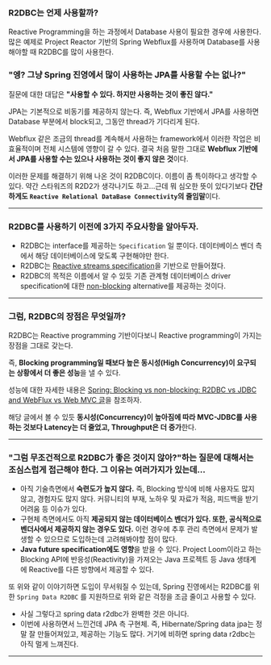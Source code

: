 ### **R2DBC는 언제 사용할까?**

Reactive Programming을 하는 과정에서 Database 사용이 필요한 경우에 사용한다. 많은 예제로 Project Reactor 기반의 Spring Webflux를 사용하며 Database를 사용해야할 때 R2DBC를 많이 사용한다.

### **"엥? 그냥 Spring 진영에서 많이 사용하는 JPA를 사용할 수는 없나?"**

질문에 대한 대답은 **"사용할 수 있다. 하지만 사용하는 것이 좋진 않다."**

JPA는 기본적으로 비동기를 제공하지 않는다. 즉, Webflux 기반에서 JPA를 사용하면 Database 부분에서 block되고, 그동안 thread가 기다리게 된다.

Webflux 같은 조금의 thread를 계속해서 사용하는 framework에서 이러한 작업은 비효율적이며 전체 시스템에 영향이 갈 수 있다. 결국 처음 말한 그대로 **Webflux 기반에서 JPA를 사용할 수는 있으나 사용하는 것이 좋지 않은 것**이다.

이러한 문제를 해결하기 위해 나온 것이 R2DBC이다. 이름이 좀 특이하다고 생각할 수 있다. 약간 스타워즈의 R2D2가 생각나기도 하고...근데 뭐 심오한 뜻이 있다기보다 **간단하게도 `Reactive Relational DataBase Connectivity`의 줄임말**이다.

- - -
### R2DBC를 사용하기 이전에 **3가지 주요사항**을 알아두자.

- R2DBC는 interface를 제공하는 `Specification` 일 뿐이다. 데이터베이스 벤더 측에서 해당 데이터베이스에 맞도록 구현해야만 한다.
- R2DBC는 [Reactive streams specification](https://github.com/reactive-streams/reactive-streams-jvm/blob/v1.0.0/README.md#specification)을 기반으로 만들어졌다.
- R2DBC의 목적은 이름에서 알 수 있듯 기존 관계형 데이터베이스 driver specification에 대한 [non-blocking]() alternative를 제공하는 것이다.

- - -
### 그럼, **R2DBC의 장점**은 무엇일까?

R2DBC는 Reactive programming 기반이다보니 Reactive programming이 가지는 장점을 그대로 갖는다.

즉, **Blocking programming일 때보다 높은 동시성(High Concurrency)이 요구되는 상황에서 더 좋은 성능**을 낼 수 있다.

성능에 대한 자세한 내용은 [Spring: Blocking vs non-blocking: R2DBC vs JDBC and WebFlux vs Web MVC 글](https://medium.com/oracledevs/spring-blocking-vs-non-blocking-r2dbc-vs-jdbc-and-webflux-vs-web-mvc-900d72ee19c1)을 참조하자.

해당 글에서 볼 수 있듯 **동시성(Concurrency)이 높아짐에 따라 MVC-JDBC를 사용하는 것보다 Latency는 더 줄었고, Throughput은 더 증가**한다.

- - -

### **"그럼 무조건적으로 R2DBC가 좋은 것이지 않아?"하는 질문에 대해서는 조심스럽게 접근**해야 한다. 그 이유는 여러가지가 있는데...

- 아직 기술측면에서 **숙련도가 높지 않다.** 즉, Blocking 방식에 비해 사용자도 많지 않고, 경험자도 많지 않다. 커뮤니티의 부재, 노하우 및 자료가 적음, 피드백을 받기 어려움 등 이슈가 있다.
- 구현체 측면에서도 아직 **제공되지 않는 데이터베이스 벤더가 있다. 또한, 공식적으로 벤더사에서 제공하지 않는 경우도 있다.** 이런 경우에 추후 관리 측면에서 문제가 발생할 수 있으므로 도입하는데 고려해봐야할 점이 많다.
- **Java future specification에도 영향**을 받을 수 있다. Project Loom이라고 하는 Blocking API에 반응성(Reactivity)을 가져오는 Java 프로젝트 등 Java 생태계에 Reactive를 다른 방향에서 제공할 수 있다.

또 위와 같이 이야기하면 도입이 무서워질 수 있는데, Spring 진영에서는 R2DBC를 위한 `Spring Data R2DBC` 를 지원하므로 위와 같은 걱정을 조금 줄이고 사용할 수 있다.

- 사실 그렇다고 spring data r2dbc가 완벽한 것은 아니다.
- 이번에 사용하면서 느낀건데 JPA 측 구현체. 즉, Hibernate/Spring data jpa는 정말 잘 만들어져있고, 제공하는 기능도 많다. 거기에 비하면 spring data r2dbc는 아직 멀게 느껴진다.
- - - 

